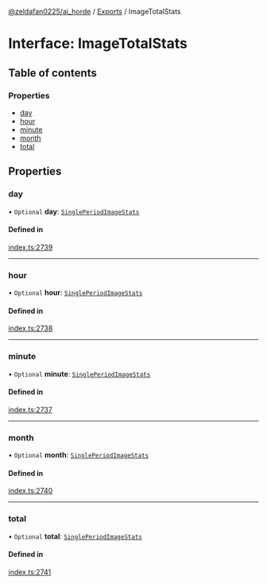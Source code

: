 [@zeldafan0225/ai_horde](../README.md) / [Exports](../modules.md) / ImageTotalStats

# Interface: ImageTotalStats

## Table of contents

### Properties

- [day](ImageTotalStats.md#day)
- [hour](ImageTotalStats.md#hour)
- [minute](ImageTotalStats.md#minute)
- [month](ImageTotalStats.md#month)
- [total](ImageTotalStats.md#total)

## Properties

### day

• `Optional` **day**: [`SinglePeriodImageStats`](SinglePeriodImageStats.md)

#### Defined in

[index.ts:2739](https://github.com/ZeldaFan0225/ai_horde/blob/1d5fbc0/index.ts#L2739)

___

### hour

• `Optional` **hour**: [`SinglePeriodImageStats`](SinglePeriodImageStats.md)

#### Defined in

[index.ts:2738](https://github.com/ZeldaFan0225/ai_horde/blob/1d5fbc0/index.ts#L2738)

___

### minute

• `Optional` **minute**: [`SinglePeriodImageStats`](SinglePeriodImageStats.md)

#### Defined in

[index.ts:2737](https://github.com/ZeldaFan0225/ai_horde/blob/1d5fbc0/index.ts#L2737)

___

### month

• `Optional` **month**: [`SinglePeriodImageStats`](SinglePeriodImageStats.md)

#### Defined in

[index.ts:2740](https://github.com/ZeldaFan0225/ai_horde/blob/1d5fbc0/index.ts#L2740)

___

### total

• `Optional` **total**: [`SinglePeriodImageStats`](SinglePeriodImageStats.md)

#### Defined in

[index.ts:2741](https://github.com/ZeldaFan0225/ai_horde/blob/1d5fbc0/index.ts#L2741)
